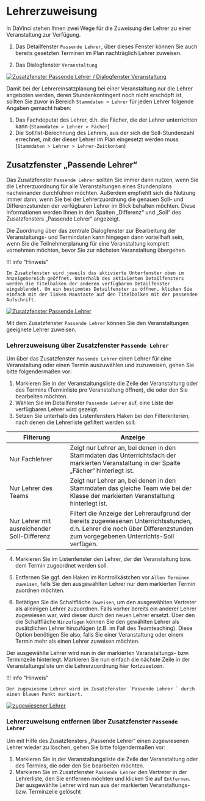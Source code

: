# Lehrerzuweisung

[4]:/assets/images/stundenplan/04.png
[5]:/assets/images/stundenplan/05.png
[6]:/assets/images/stundenplan/06.png

In DaVinci stehen Ihnen zwei Wege für die Zuweisung der Lehrer zu einer Veranstaltung zur Verfügung.

1. Das Detailfenster `Passende Lehrer`, über dieses Fenster können Sie auch bereits gesetzten Terminen im Plan nachträglich Lehrer zuweisen.

2. Das Dialogfenster `Veranstaltung`

[![Zusatzfenster `Passende Lehrer` / Dialogfenster `Veranstaltung`][4]][4]

Damit bei der Lehrereinsatzplanung bei einer Veranstaltung nur die Lehrer angeboten werden, deren Stundenkontingent noch nicht erschöpft ist, sollten Sie zuvor in Bereich `Stammdaten > Lehrer` für jeden Lehrer folgende Angaben gemacht haben:

1. Das Fachdeputat des Lehrer, d.h. die Fächer, die der Lehrer unterrichten kann (`Stammdaten > Lehrer > Fächer`)
2. Die Soll/Ist-Berechnung des Lehrers, aus der sich die Soll-Stundenzahl errechnet, mit der dieser Lehrer im Plan eingesetzt werden muss (`Stammdaten > Lehrer > Lehrer-Zeitkonten`)

## Zusatzfenster „Passende Lehrer“

Das Zusatzfenster `Passende Lehrer` sollten Sie immer dann nutzen, wenn Sie die Lehrerzuordnung für alle Veranstaltungen eines Stundenplans nacheinander durchführen möchten. Außerdem empfiehlt sich die Nutzung immer dann, wenn Sie bei der Lehrerzuordnung die genauen
Soll- und Differenzstunden der verfügbaren Lehrer im Blick behalten möchten. Diese Informationen werden Ihnen in den Spalten „Differenz“ und „Soll“ des Zusatzfensters „Passende Lehrer“ angezeigt.

Die Zuordnung über das zentrale Dialogfenster zur Bearbeitung der Veranstaltungs- und
Termindaten kann hingegen dann vorteilhaft sein, wenn Sie die Teilnehmerplanung für eine
Veranstaltung komplett vornehmen möchten, bevor Sie zur nächsten Veranstaltung übergehen.

!!! info "Hinweis"

    Im Zusatzfenster wird jeweils das aktivierte Unterfenster oben im Anzeigebereich geöffnet. Unterhalb des aktivierten Detailfensters werden die Titelbalken der anderen verfügbaren Detailfenster eingeblendet. Um ein bestimmtes Detailfenster zu öffnen, klicken Sie einfach mit der linken Maustaste auf den Titelbalken mit der passenden Aufschrift.

[![Zusatzfenster `Passende Lehrer`][5]][5]

Mit dem Zusatzfenster `Passende Lehrer` können Sie den Veranstaltungen geeignete Lehrer zuweisen. 

### Lehrerzuweisung über Zusatzfenster `Passende Lehrer`

Um über das Zusatzfenster `Passende Lehrer` einen Lehrer für eine Veranstaltung oder einen Termin auszuwählen und zuzuweisen, gehen Sie bitte folgendermaßen vor:

1. Markieren Sie in der Veranstaltungsliste die Zeile der Veranstaltung oder des Termins (Terminliste pro Veranstaltung öffnen), die oder den Sie bearbeiten möchten.
2. Wählen Sie im Detailfenster `Passende Lehrer` auf, eine Liste der verfügbaren Lehrer wird gezeigt.
3. Setzen Sie unterhalb des Listenfensters Haken bei den Filterkriterien, nach denen die Lehrerliste gefiltert werden soll:

Filterung | Anzeige
--|-- 
Nur Fachlehrer | Zeigt nur Lehrer an, bei denen in den Stammdaten das Unterrichtsfach der markierten Veranstaltung in der Spalte „Fächer“ hinterlegt ist.
Nur Lehrer des Teams | Zeigt nur Lehrer an, bei denen in den Stammdaten das gleiche Team wie bei der Klasse der markierten Veranstaltung hinterlegt ist.
Nur Lehrer mit ausreichender Soll-Differenz | Filtert die Anzeige der Lehreraufgrund der bereits zugewiesenen Unterrichtsstunden, d.h. Lehrer die noch über Differenzstunden zum vorgegebenen Unterrichts-Soll verfügen.

4. Markieren Sie im Listenfenster den Lehrer, der der Veranstaltung bzw. dem Termin zugeordnet
werden soll.

5. Entfernen Sie ggf. den Haken im Kontrollkästchen vor `Allen Terminen zuweisen`, falls Sie den ausgewählten Lehrer nur dem markierten Termin zuordnen möchten.

6. Betätigen Sie die Schaltfläche `Zuweisen`, um den ausgewählten Vertreter als alleinigen Lehrer zuzuordnen. Falls vorher bereits ein anderer Lehrer zugewiesen war, wird dieser durch den neuen Lehrer ersetzt. Über den die Schaltfläche `Hinzufügen` können Sie den gewählten Lehrer als zusätzlichen Lehrer hinzufügen (z.B. im Fall des Teamteaching). Diese Option benötigen Sie also, falls Sie einer Veranstaltung oder einem Termin mehr als einen Lehrer zuweisen möchten.

Der ausgewählte Lehrer wird nun in der markierten Veranstaltungs- bzw. Terminzeile hinterlegt.
Markieren Sie nun einfach die nächste Zeile in der Veranstaltungsliste um die Lehrerzuordnung hier fortzusetzen.

!!! info "Hinweis"

    Der zugewiesene Lehrer wird im Zusatzfenster `Passende Lehrer ` durch einen blauen Punkt markiert.

[![zugewiesener Lehrer][6]][6]

### Lehrerzuweisung entfernen über Zusatzfenster `Passende Lehrer`

Um mit Hilfe des Zusatzfensters „Passende Lehrer“ einen zugewiesenen Lehrer wieder zu löschen,
gehen Sie bitte folgendermaßen vor:

1. Markieren Sie in der Veranstaltungsliste die Zeile der Veranstaltung oder des Termins, die oder den Sie bearbeiten möchten.
2. Markieren Sie im Zusatzfenster `Passende Lehrer` den Vertreter in der Lehrerliste, den Sie entfernen möchten und klicken Sie auf `Entfernen`.
Der ausgewählte Lehrer wird nun aus der markierten Veranstaltungs- bzw. Terminzeile gelöscht
